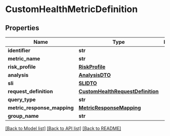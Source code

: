 # CustomHealthMetricDefinition

## Properties
Name | Type | Description | Notes
------------ | ------------- | ------------- | -------------
**identifier** | **str** |  | 
**metric_name** | **str** |  | 
**risk_profile** | [**RiskProfile**](RiskProfile.md) |  | [optional] 
**analysis** | [**AnalysisDTO**](AnalysisDTO.md) |  | [optional] 
**sli** | [**SLIDTO**](SLIDTO.md) |  | [optional] 
**request_definition** | [**CustomHealthRequestDefinition**](CustomHealthRequestDefinition.md) |  | [optional] 
**query_type** | **str** |  | [optional] 
**metric_response_mapping** | [**MetricResponseMapping**](MetricResponseMapping.md) |  | [optional] 
**group_name** | **str** |  | [optional] 

[[Back to Model list]](../README.md#documentation-for-models) [[Back to API list]](../README.md#documentation-for-api-endpoints) [[Back to README]](../README.md)

